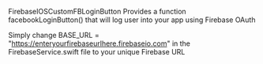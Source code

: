 FirebaseIOSCustomFBLoginButton
Provides a function facebookLoginButton() that will log user into your app using Firebase OAuth

Simply change BASE_URL = "https://enteryourfirebaseurlhere.firebaseio.com" in the FirebaseService.swift file to your unique Firebase URL
